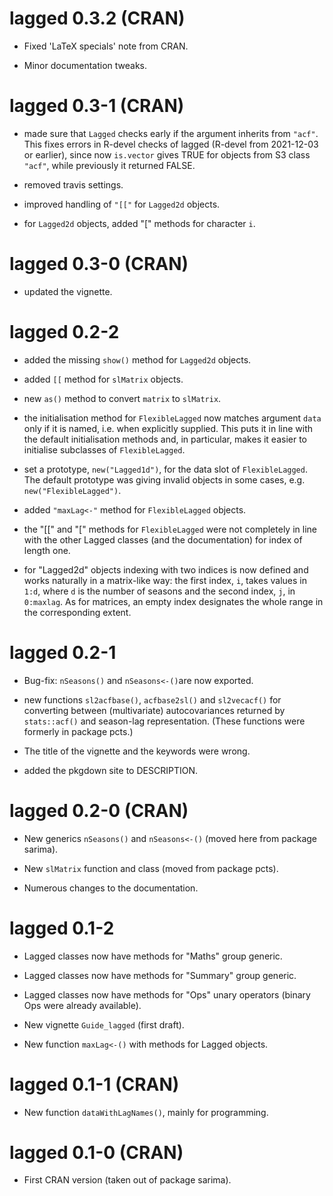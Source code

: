 # lagged 0.3.2 (CRAN)

* Fixed 'LaTeX specials' note from CRAN.

* Minor documentation tweaks.


# lagged 0.3-1 (CRAN)

* made sure that `Lagged` checks early if the argument inherits from
  `"acf"`. This fixes errors in R-devel checks of lagged (R-devel from
  2021-12-03 or earlier), since now `is.vector` gives TRUE for objects from S3
  class `"acf"`, while previously it returned FALSE.

* removed travis settings.

* improved handling of `"[["` for `Lagged2d` objects.

* for `Lagged2d` objects, added "[" methods for character `i`.


# lagged 0.3-0 (CRAN)

* updated the vignette.


# lagged 0.2-2

* added the missing `show()` method for `Lagged2d` objects.

* added `[[` method for `slMatrix` objects.

* new `as()` method to convert `matrix` to `slMatrix`.

* the initialisation method for `FlexibleLagged` now matches argument `data`
  only if it is named, i.e. when explicitly supplied. This puts it in line with
  the default initialisation methods and, in particular, makes it easier to
  initialise subclasses of `FlexibleLagged`.

- set a prototype, `new("Lagged1d")`, for the data slot of `FlexibleLagged`. The
  default prototype was giving invalid objects in some cases,
  e.g. `new("FlexibleLagged")`.

- added `"maxLag<-"` method for `FlexibleLagged` objects.

- the "[[" and "[" methods for `FlexibleLagged` were not completely in line with
  the other Lagged classes (and the documentation) for index of length one.

- for "Lagged2d" objects indexing with two indices is now defined and works
  naturally in a matrix-like way: the first index, `i`, takes values in `1:d`,
  where `d` is the number of seasons and the second index, `j`, in
  `0:maxlag`. As for matrices, an empty index designates the whole range in the
  corresponding extent.


# lagged 0.2-1

* Bug-fix:  `nSeasons()` and `nSeasons<-()`are now exported.

* new functions `sl2acfbase()`, `acfbase2sl()` and `sl2vecacf()` for converting
  between (multivariate) autocovariances returned by `stats::acf()` and
  season-lag representation. (These functions were formerly in package pcts.)

* The title of the vignette and the keywords were wrong.

* added the pkgdown site to DESCRIPTION.


# lagged 0.2-0 (CRAN)

* New generics `nSeasons()` and `nSeasons<-()` (moved here from package sarima).

* New `slMatrix` function and class (moved from package pcts).

* Numerous changes to the documentation.


# lagged 0.1-2

* Lagged classes now have methods for "Maths" group generic.

* Lagged classes now have methods for "Summary" group generic.

* Lagged classes now have methods for "Ops" unary operators (binary Ops were
  already available).

* New vignette `Guide_lagged` (first draft).

* New function `maxLag<-()` with methods for Lagged objects.


# lagged 0.1-1 (CRAN)

* New function `dataWithLagNames()`, mainly for programming.


# lagged 0.1-0 (CRAN)

* First CRAN version (taken out of package sarima).
